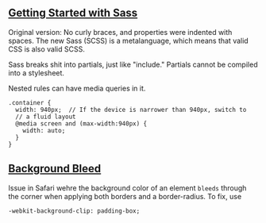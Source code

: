 ## [Getting Started with Sass](http://alistapart.com/article/getting-started-with-sass)

Original version: No curly braces, and properties were indented with spaces. The new Sass (SCSS) is a metalanguage, which means that valid CSS is also valid SCSS.

Sass breaks shit into partials, just like "include." Partials cannot be compiled into a stylesheet.

Nested rules can have media queries in it.

	.container {
	  width: 940px;  // If the device is narrower than 940px, switch to 
	  // a fluid layout
	  @media screen and (max-width:940px) {
	    width: auto;
	  }
	}

## [Background Bleed](http://tumble.sneak.co.nz/post/928998513/fixing-the-background-bleed)

Issue in Safari wehre the background color of an element `bleeds` through the corner when applying both borders and a border-radius. To fix, use 

	-webkit-background-clip: padding-box;